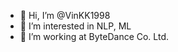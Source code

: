 - 👋 Hi, I’m @VinKK1998
- 👀 I’m interested in NLP, ML
- 🌱 I’m working at ByteDance Co. Ltd.


<!---
VinKK1998/VinKK1998 is a ✨ special ✨ repository because its `README.md` (this file) appears on your GitHub profile.
You can click the Preview link to take a look at your changes.
--->
